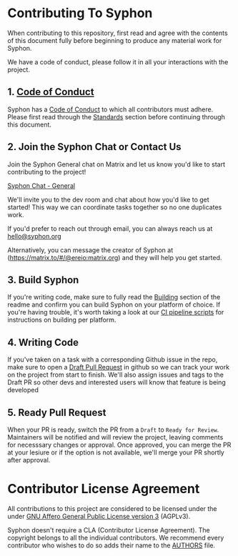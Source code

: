 # Contributing To Syphon

When contributing to this repository, first read and agree with the contents of this document fully before beginning to produce any material work for Syphon.

We have a code of conduct, please follow it in all your interactions with the project.

## 1. [Code of Conduct](./docs/code-of-conduct.md)

Syphon has a [Code of Conduct](https://github.com/syphon-org/syphon/main/blob/HEAD/code-of-conduct.md) to which all contributors must adhere. 
Please first read through the [Standards](https://github.com/syphon-org/syphon/main/blob/HEAD/code-of-conduct.md#standards) section before continuing through this document.

## 2. Join the Syphon Chat or Contact Us

Join the Syphon General chat on Matrix and let us know you'd like to start contributing to the project!

[Syphon Chat - General](https://matrix.to/#/#syphon:matrix.org)

We'll invite you to the dev room and chat about how you'd like to get started! This way we can coordinate tasks together so no one duplicates work.

If you'd prefer to reach out through email, you can always reach us at hello@syphon.org

Alternatively, you can message the creator of Syphon at (https://matrix.to/#/@ereio:matrix.org) and they will help you get started.

## 3. Build Syphon

If you're writing code, make sure to fully read the [Building](./readme.md#Building) section of the readme and confirm you can build Syphon on your platform of choice. If you're having trouble, it's worth taking a look at our [CI pipeline scripts](./drone.yml) for instructions on building per platform.

## 4. Writing Code

If you've taken on a task with a corresponding Github issue in the repo, make sure to open a [Draft Pull Request](https://docs.github.com/en/github/collaborating-with-pull-requests/proposing-changes-to-your-work-with-pull-requests/about-pull-requests#draft-pull-requests) in github so we can track your work on the project from start to finish. We'll also assign issues and tags to the Draft PR so other devs and interested users will know that feature is being developed

## 5. Ready Pull Request

When your PR is ready, switch the PR from a `Draft` to `Ready for Review`. Maintainers will be notified and will review the project, leaving comments for necesssary changes or approval. Once approved, you can merge the PR at your lesiure or if the option is not available, we'll merge your PR shortly after approval.

# Contributor License Agreement
All contributions to this project are considered to be licensed under the under [GNU Affero General Public License version 3](https://www.gnu.org/licenses/agpl-3.0.en.html) (AGPLv3).

Syphon doesn't require a CLA (Contributor License Agreement). The copyright belongs to all the individual contributors. We recommend every contributor who wishes to do so adds their name to the [AUTHORS](./AUTHORS) file.